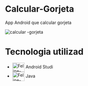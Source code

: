 # Calcular-Gorjeta
App Android que  calcular gorjeta


![calcular -gorjeta](https://user-images.githubusercontent.com/63815922/173045133-2cdc1e45-17cb-4689-9c0a-f49b80666d7f.gif)


#  Tecnologia utilizad 
*  <img align="center" alt="Felipe-Androidstudio" height="30" width="40" src="https://cdn.jsdelivr.net/gh/devicons/devicon/icons/androidstudio/androidstudio-original.svg"> Android Studi     
  *  <img align="center" alt="Felipe-Java" height="30" width="40" src="https://cdn.jsdelivr.net/gh/devicons/devicon/icons/java/java-original.svg"> Java
